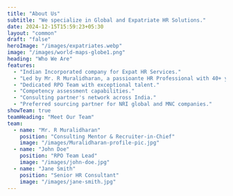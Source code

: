 ```yaml
---
title: "About Us"
subtitle: "We specialize in Global and Expatriate HR Solutions."
date: 2024-12-15T15:59:23+05:30
layout: "common"
draft: "false"
heroImage: "/images/expatriates.webp"
image: "/images/world-maps-globe1.png"
heading: "Who We Are"
features:
  - "Indian Incorporated company for Expat HR Services."
  - "Led by Mr. R Muralidharan, a passioante HR Professional with 40+ years of experience."
  - "Dedicated RPO Team with exceptional talent."
  - "Competency assessment capabilities."
  - "Consulting partner's network across India."
  - "Preferred sourcing partner for NRI global and MNC companies."
showTeam: true
teamHeading: "Meet Our Team"
team:
  - name: "Mr. R Muralidharan"
    position: "Consulting Mentor & Recruiter-in-Chief"
    image: "/images/Muralidharan-profile-pic.jpg"
  - name: "John Doe"
    position: "RPO Team Lead"
    image: "/images/john-doe.jpg"
  - name: "Jane Smith"
    position: "Senior HR Consultant"
    image: "/images/jane-smith.jpg"
---
```

